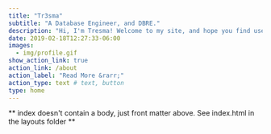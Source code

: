 ```yaml
---
title: "Tr3sma"
subtitle: "A Database Engineer, and DBRE."
description: "Hi, I'm Tresma! Welcome to my site, and hope you find useful its content."
date: 2019-02-18T12:27:33-06:00
images:
  - img/profile.gif
show_action_link: true
action_link: /about
action_label: "Read More &rarr;"
action_type: text # text, button
type: home
---
```


** index doesn't contain a body, just front matter above.
See index.html in the layouts folder **
